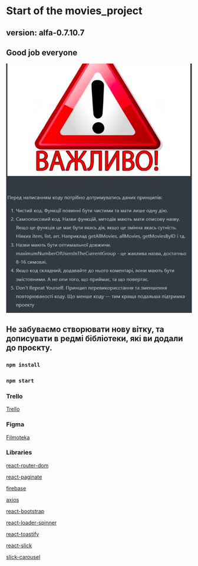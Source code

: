 # Start of the movies_project

## version: alfa-0.7.10.7

## Good job everyone

  <img src="src/images/warning.png"/>

## Не забуваємо створювати нову вітку, та дописувати в редмі бібліотеки, які ви додали до проєкту.

### `npm install`

### `npm start`

### Trello

<a href="https://trello.com/b/H1vKSa1a/%D0%BC%D1%83%D1%87%D0%B8%D1%82%D0%B5%D0%BB%D1%8C%D0%BD%D0%BE%D1%82%D0%B5%D0%BA%D0%B0">Trello</a>

### Figma

<a href="https://www.figma.com/file/xahj7HlNeJQjRjNKaYsL5L/--Filmoteka--?type=design&node-id=5-46&mode=design&t=WIBZtrD5GtIeekJL-0">Filmoteka</a>

### Libraries

<a href="https://www.npmjs.com/package/react-router-dome">react-router-dom</a>

<a href="https://www.npmjs.com/package/react-paginate">react-paginate</a>

<a href="https://firebase.google.com/">firebase</a>

<a href="https://axios-http.com/ru/docs/intro">axios</a>

<a href="https://react-bootstrap.netlify.app/">react-bootstrap</a>

<a href="https://mhnpd.github.io/react-loader-spinner/">react-loader-spinner</a>

<a href="https://www.npmjs.com/package/react-toastify">react-toastify</a>

<a href="https://react-slick.neostack.com/">react-slick</a>

<a href="https://github.com/kenwheeler/slick#readme">slick-carousel</a>
<a href=""></a> <a href=""></a>
